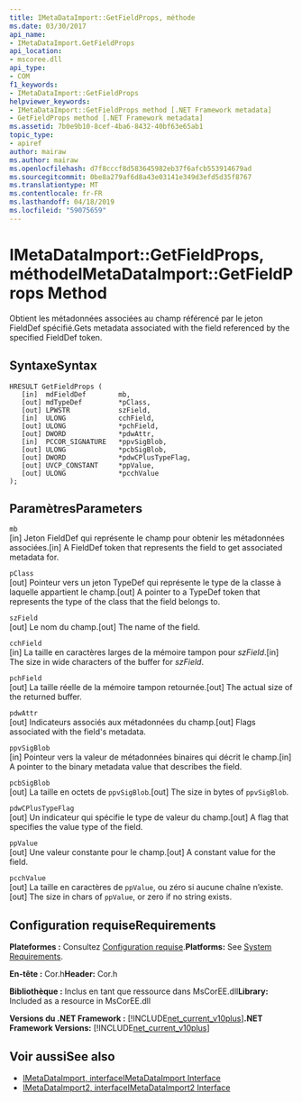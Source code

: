 ```yaml
---
title: IMetaDataImport::GetFieldProps, méthode
ms.date: 03/30/2017
api_name:
- IMetaDataImport.GetFieldProps
api_location:
- mscoree.dll
api_type:
- COM
f1_keywords:
- IMetaDataImport::GetFieldProps
helpviewer_keywords:
- IMetaDataImport::GetFieldProps method [.NET Framework metadata]
- GetFieldProps method [.NET Framework metadata]
ms.assetid: 7b0e9b10-8cef-4ba6-8432-40bf63e65ab1
topic_type:
- apiref
author: mairaw
ms.author: mairaw
ms.openlocfilehash: d7f8cccf8d583645982eb37f6afcb553914679ad
ms.sourcegitcommit: 0be8a279af6d8a43e03141e349d3efd5d35f8767
ms.translationtype: MT
ms.contentlocale: fr-FR
ms.lasthandoff: 04/18/2019
ms.locfileid: "59075659"
---
```

# <a name="imetadataimportgetfieldprops-method"></a><span data-ttu-id="c3fa2-102">IMetaDataImport::GetFieldProps, méthode</span><span class="sxs-lookup"><span data-stu-id="c3fa2-102">IMetaDataImport::GetFieldProps Method</span></span>
<span data-ttu-id="c3fa2-103">Obtient les métadonnées associées au champ référencé par le jeton FieldDef spécifié.</span><span class="sxs-lookup"><span data-stu-id="c3fa2-103">Gets metadata associated with the field referenced by the specified FieldDef token.</span></span>  
  
## <a name="syntax"></a><span data-ttu-id="c3fa2-104">Syntaxe</span><span class="sxs-lookup"><span data-stu-id="c3fa2-104">Syntax</span></span>  
  
```  
HRESULT GetFieldProps (  
   [in]  mdFieldDef        mb,   
   [out] mdTypeDef         *pClass,  
   [out] LPWSTR            szField,  
   [in]  ULONG             cchField,   
   [out] ULONG             *pchField,  
   [out] DWORD             *pdwAttr,  
   [in]  PCCOR_SIGNATURE   *ppvSigBlob,   
   [out] ULONG             *pcbSigBlob,   
   [out] DWORD             *pdwCPlusTypeFlag,   
   [out] UVCP_CONSTANT     *ppValue,  
   [out] ULONG             *pcchValue  
);  
```  
  
## <a name="parameters"></a><span data-ttu-id="c3fa2-105">Paramètres</span><span class="sxs-lookup"><span data-stu-id="c3fa2-105">Parameters</span></span>  
 `mb`  
 <span data-ttu-id="c3fa2-106">[in] Jeton FieldDef qui représente le champ pour obtenir les métadonnées associées.</span><span class="sxs-lookup"><span data-stu-id="c3fa2-106">[in] A FieldDef token that represents the field to get associated metadata for.</span></span>  
  
 `pClass`  
 <span data-ttu-id="c3fa2-107">[out] Pointeur vers un jeton TypeDef qui représente le type de la classe à laquelle appartient le champ.</span><span class="sxs-lookup"><span data-stu-id="c3fa2-107">[out] A pointer to a TypeDef token that represents the type of the class that the field belongs to.</span></span>  
  
 `szField`  
 <span data-ttu-id="c3fa2-108">[out] Le nom du champ.</span><span class="sxs-lookup"><span data-stu-id="c3fa2-108">[out] The name of the field.</span></span>  
  
 `cchField`  
 <span data-ttu-id="c3fa2-109">[in] La taille en caractères larges de la mémoire tampon pour *szField*.</span><span class="sxs-lookup"><span data-stu-id="c3fa2-109">[in] The size in wide characters of the buffer for *szField*.</span></span>  
  
 `pchField`  
 <span data-ttu-id="c3fa2-110">[out] La taille réelle de la mémoire tampon retournée.</span><span class="sxs-lookup"><span data-stu-id="c3fa2-110">[out] The actual size of the returned buffer.</span></span>  
  
 `pdwAttr`  
 <span data-ttu-id="c3fa2-111">[out] Indicateurs associés aux métadonnées du champ.</span><span class="sxs-lookup"><span data-stu-id="c3fa2-111">[out] Flags associated with the field's metadata.</span></span>  
  
 `ppvSigBlob`  
 <span data-ttu-id="c3fa2-112">[in] Pointeur vers la valeur de métadonnées binaires qui décrit le champ.</span><span class="sxs-lookup"><span data-stu-id="c3fa2-112">[in] A pointer to the binary metadata value that describes the field.</span></span>  
  
 `pcbSigBlob`  
 <span data-ttu-id="c3fa2-113">[out] La taille en octets de `ppvSigBlob`.</span><span class="sxs-lookup"><span data-stu-id="c3fa2-113">[out] The size in bytes of `ppvSigBlob`.</span></span>  
  
 `pdwCPlusTypeFlag`  
 <span data-ttu-id="c3fa2-114">[out] Un indicateur qui spécifie le type de valeur du champ.</span><span class="sxs-lookup"><span data-stu-id="c3fa2-114">[out] A flag that specifies the value type of the field.</span></span>  
  
 `ppValue`  
 <span data-ttu-id="c3fa2-115">[out] Une valeur constante pour le champ.</span><span class="sxs-lookup"><span data-stu-id="c3fa2-115">[out] A constant value for the field.</span></span>  
  
 `pcchValue`  
 <span data-ttu-id="c3fa2-116">[out] La taille en caractères de `ppValue`, ou zéro si aucune chaîne n’existe.</span><span class="sxs-lookup"><span data-stu-id="c3fa2-116">[out] The size in chars of `ppValue`, or zero if no string exists.</span></span>  
  
## <a name="requirements"></a><span data-ttu-id="c3fa2-117">Configuration requise</span><span class="sxs-lookup"><span data-stu-id="c3fa2-117">Requirements</span></span>  
 <span data-ttu-id="c3fa2-118">**Plateformes :** Consultez [Configuration requise](../../../../docs/framework/get-started/system-requirements.md).</span><span class="sxs-lookup"><span data-stu-id="c3fa2-118">**Platforms:** See [System Requirements](../../../../docs/framework/get-started/system-requirements.md).</span></span>  
  
 <span data-ttu-id="c3fa2-119">**En-tête :** Cor.h</span><span class="sxs-lookup"><span data-stu-id="c3fa2-119">**Header:** Cor.h</span></span>  
  
 <span data-ttu-id="c3fa2-120">**Bibliothèque :** Inclus en tant que ressource dans MsCorEE.dll</span><span class="sxs-lookup"><span data-stu-id="c3fa2-120">**Library:** Included as a resource in MsCorEE.dll</span></span>  
  
 <span data-ttu-id="c3fa2-121">**Versions du .NET Framework :** [!INCLUDE[net_current_v10plus](../../../../includes/net-current-v10plus-md.md)]</span><span class="sxs-lookup"><span data-stu-id="c3fa2-121">**.NET Framework Versions:** [!INCLUDE[net_current_v10plus](../../../../includes/net-current-v10plus-md.md)]</span></span>  
  
## <a name="see-also"></a><span data-ttu-id="c3fa2-122">Voir aussi</span><span class="sxs-lookup"><span data-stu-id="c3fa2-122">See also</span></span>

- [<span data-ttu-id="c3fa2-123">IMetaDataImport, interface</span><span class="sxs-lookup"><span data-stu-id="c3fa2-123">IMetaDataImport Interface</span></span>](../../../../docs/framework/unmanaged-api/metadata/imetadataimport-interface.md)
- [<span data-ttu-id="c3fa2-124">IMetaDataImport2, interface</span><span class="sxs-lookup"><span data-stu-id="c3fa2-124">IMetaDataImport2 Interface</span></span>](../../../../docs/framework/unmanaged-api/metadata/imetadataimport2-interface.md)
